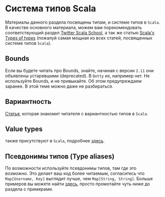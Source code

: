 Система типов Scala
===================
Материалы данного раздела посвящены типам, и системе типов в `Scala`.
В качестве основного материала, можем вам порекомендовать
соответствующий раздел [Twitter Scala School][type-basics], а так же
статью [Scala's Types of types][types-of-types] (пожалуй самая мощная
из всех статей, посвященных системе типов `Scala`).

## Bounds
Если вы будете читать про Bounds, знайте, начиная с версии `2.11` они
объявлены устаревшими (deprecated). В `Dotty` их, например нет. Не
используйте Bounds, и не привыкайте. Об этом предупреждаем заранее. В
этой теме можно даже не разбираться.

## Вариантность
[Статья][variance], которая знакомит читателя с вариантностью типов в
`Scala`.

## Value types
также присутствуют в `Scala`, подробнее [здесь][value-types].

## Псевдонимы типов (Type aliases)
По возможности используйте псевдонимы типов, там где это возможно.
Это делает ваш код более читаемым, согласитесь что `Map[Username, Key]`
выглядит лучше, чем `Map[String, String]`. Больше примеров вы можете найти
[здесь][type-aliases], просто промотайте чуть ниже до раздела с примерами.

[variance]: https://blog.codecentric.de/en/2015/03/scala-type-system-parameterized-types-variances-part-1/
[type-basics]: https://twitter.github.io/scala_school/type-basics.html
[types-of-types]: http://ktoso.github.io/scala-types-of-types/
[value-types]: http://docs.scala-lang.org/overviews/core/value-classes.html
[type-aliases]: http://www.scala-lang.org/files/archive/spec/2.12/04-basic-declarations-and-definitions.html#type-declarations-and-type-aliases
